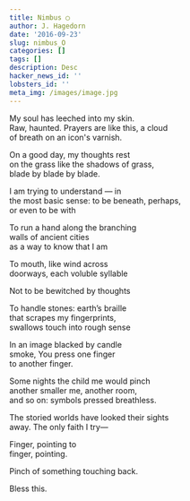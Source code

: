 ```yaml
---
title: Nimbus ◯
author: J. Hagedorn
date: '2016-09-23'
slug: nimbus_O
categories: []
tags: []
description: Desc
hacker_news_id: ''
lobsters_id: ''
meta_img: /images/image.jpg
---
```


My soul has leeched into my skin.  
Raw, haunted.  Prayers are like this, a cloud  
of breath on an icon's varnish.  

On a good day, my thoughts rest  
on the grass like the shadows of grass,  
blade by blade by blade.  

I am trying to understand — in  
the most basic sense: to be beneath, perhaps,  
or even to be with  

To run a hand along the branching  
walls of ancient cities  
as a way to know that I am  

To mouth, like wind across  
doorways, each voluble syllable  

Not to be bewitched by thoughts  

To handle stones: earth’s braille  
that scrapes my fingerprints,  
swallows touch into rough sense  

In an image blacked by candle  
smoke, You press one finger  
to another finger.  

Some nights the child me would pinch  
another smaller me, another room,  
and so on: symbols pressed breathless.  

The storied worlds have looked their sights  
away.  The only faith I try—  

Finger, pointing to  
finger, pointing.  

Pinch of something touching back.  

Bless this.
